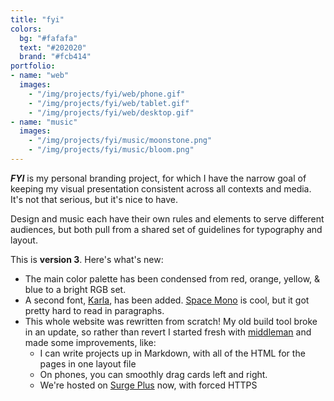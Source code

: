 ```yaml
---
title: "fyi"
colors:
  bg: "#fafafa"
  text: "#202020"
  brand: "#fcb414"
portfolio:
- name: "web"
  images:
    - "/img/projects/fyi/web/phone.gif"
    - "/img/projects/fyi/web/tablet.gif"
    - "/img/projects/fyi/web/desktop.gif"
- name: "music"
  images:
    - "/img/projects/fyi/music/moonstone.png"
    - "/img/projects/fyi/music/bloom.png"
---
```


***FYI*** is my personal branding project, for which I have the narrow goal of keeping my visual presentation consistent across all contexts and media. It's not that serious, but it's nice to have.

Design and music each have their own rules and elements to serve different audiences, but both pull from a shared set of guidelines for typography and layout. 

This is **version 3**. Here's what's new:
- The main color palette has been condensed from red, orange, yellow, & blue to a bright RGB set.
- A second font, [Karla](https://fonts.google.com/specimen/Karla), has been added. [Space Mono](https://fonts.google.com/specimen/Space+Mono) is cool, but it got pretty hard to read in paragraphs.
- This whole website was rewritten from scratch! My old build tool broke in an update, so rather than revert I started fresh with [middleman](https://middlemanapp.com) and made some improvements, like:
  - I can write projects up in Markdown, with all of the HTML for the pages in one layout file
  - On phones, you can smoothly drag cards left and right.
  - We're hosted on [Surge Plus](https://surge.sh) now, with forced HTTPS

